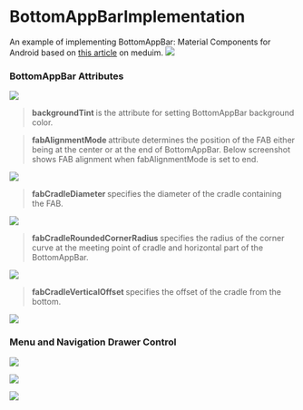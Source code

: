 # BottomAppBarImplementation
An example of implementing BottomAppBar: Material Components for Android based on <a href="https://medium.com/material-design-in-action/implementing-bottomappbar-material-components-for-android-f490c4a01708">this article<a/> on meduim.
![](https://cdn-images-1.medium.com/max/1250/1*dxZwAKChaEyw54yMZ5aLHg.png)
<h3 name="efd0" id="efd0" class="graf graf--h3 graf-after--figure"><strong class="markup--strong markup--h3-strong">BottomAppBar Attributes</strong></h3>

![](https://cdn-images-1.medium.com/max/1000/1*s-ZOmiWsGMrkmz6WySM7cw.png)

<blockquote name="36da" id="36da" class="graf graf--blockquote graf-after--figure"><strong class="markup--strong markup--blockquote-strong">backgroundTint </strong>is the attribute for setting BottomAppBar background color.</blockquote>
<blockquote name="644e" id="644e" class="graf graf--blockquote graf-after--blockquote"><strong class="markup--strong markup--blockquote-strong">fabAlignmentMode </strong>attribute determines the position of the FAB either being at the center or at the end&nbsp;of&nbsp;BottomAppBar. Below screenshot shows FAB alignment when fabAlignmentMode is set to end.</blockquote>

![](https://cdn-images-1.medium.com/max/1000/1*CiKZLqHLN44_Yt-Qvlrixw.png)

<blockquote name="d7b2" id="d7b2" class="graf graf--blockquote graf-after--figure"><strong class="markup--strong markup--blockquote-strong">fabCradleDiameter </strong>specifies the diameter of the cradle containing the FAB.</blockquote>

![](https://cdn-images-1.medium.com/max/1000/1*kLCe7wFca6djGfPQVOrkfQ.gif)

<blockquote name="3424" id="3424" class="graf graf--blockquote graf-after--figure"><strong class="markup--strong markup--blockquote-strong">fabCradleRoundedCornerRadius </strong>specifies the radius of the corner curve at the meeting point of cradle and horizontal part of the BottomAppBar.</blockquote>

![](https://cdn-images-1.medium.com/max/1000/1*jd8m7SwhO0sc6V06Jgp-Vw.gif)

<blockquote name="5821" id="5821" class="graf graf--blockquote graf-after--figure"><strong class="markup--strong markup--blockquote-strong">fabCradleVerticalOffset </strong>specifies the offset of the cradle from the bottom.</blockquote>

![](https://cdn-images-1.medium.com/max/1000/1*m5-MzMKlwK2mt3jmuDJC6w.gif)

<h3 name="efd0" id="efd0" class="graf graf--h3 graf-after--figure"><strong class="markup--strong markup--h3-strong">Menu and Navigation Drawer Control</strong></h3>

![](https://cdn-images-1.medium.com/max/1000/1*dkDrWovP4cZIRWJJ8hIF2Q.gif)

![](https://cdn-images-1.medium.com/max/1000/1*ISqR1HXpwlHaQp3dIMPwCQ.png)

![](https://cdn-images-1.medium.com/max/1000/1*YcAqKASQA2IEtrilGFJmKQ.gif)
